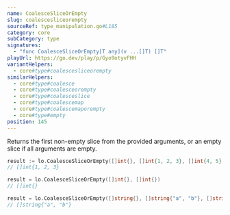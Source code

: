 ```yaml
---
name: CoalesceSliceOrEmpty
slug: coalescesliceorempty
sourceRef: type_manipulation.go#L185
category: core
subCategory: type
signatures:
  - "func CoalesceSliceOrEmpty[T any](v ...[]T) []T"
playUrl: https://go.dev/play/p/Gyo9otyvFHH
variantHelpers:
  - core#type#coalescesliceorempty
similarHelpers:
  - core#type#coalesce
  - core#type#coalesceorempty
  - core#type#coalesceslice
  - core#type#coalescemap
  - core#type#coalescemaporempty
  - core#type#empty
position: 145
---
```


Returns the first non-empty slice from the provided arguments, or an empty slice if all arguments are empty.

```go
result := lo.CoalesceSliceOrEmpty([]int{}, []int{1, 2, 3}, []int{4, 5})
// []int{1, 2, 3}

result = lo.CoalesceSliceOrEmpty([]int{}, []int{})
// []int{}

result = lo.CoalesceSliceOrEmpty([]string{}, []string{"a", "b"}, []string{"c"})
// []string{"a", "b"}
```